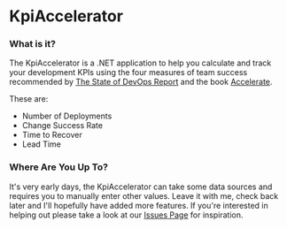 # KpiAccelerator
 
### What is it?

The KpiAccelerator is a .NET application to help you calculate and track your development KPIs using the four measures of team success recommended by [The State of DevOps Report](https://services.google.com/fh/files/misc/state-of-devops-2019.pdf) and the book [Accelerate](https://www.amazon.co.uk/Accelerate-Software-Performing-Technology-Organizations/dp/1942788339).

These are:
 - Number of Deployments
 - Change Success Rate
 - Time to Recover
 - Lead Time

### Where Are You Up To?

It's very early days, the KpiAccelerator can take some data sources and requires you to manually enter other values. Leave it with me, check back later and I'll hopefully have added more features. If you're interested in helping out please take a look at our [Issues Page](https://github.com/ardliath/KpiAccelerator/issues) for inspiration.
